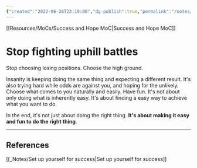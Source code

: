 ```yaml
---
{"created":"2022-06-28T23:19:00","dg-publish":true,"permalink":"/notes/stop-fighting-uphill-battles/","dgPassFrontmatter":true,"updated":"2025-01-19T22:28:29.968+01:00"}
---
```


[[Resources/MoCs/Success and Hope MoC\|Success and Hope MoC]]

# Stop fighting uphill battles

Stop choosing losing positions. Choose the high ground.

Insanity is keeping doing the same thing and expecting a different result. It's also trying hard while odds are against you, and hoping for the unlikely.
Choose what comes to you naturally and easily. Have fun.
It's not about only doing what is inherently easy. It's about finding a easy way to achieve what you want to do.

In the end, it's not just about doing the right thing. **It's about making it easy and fun to do the right thing**.

---
## References
[[_Notes/Set up yourself for success\|Set up yourself for success]]